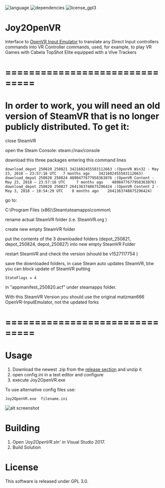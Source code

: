 ![language](https://img.shields.io/badge/Language-C%2B%2B-green.svg)  ![dependencies](https://img.shields.io/badge/Dependencies-SFML%202.5.0-green.svg)  ![license_gpl3](https://img.shields.io/badge/License-GPL%203.0-green.svg)
# Joy2OpenVR

Interface to [OpenVR Input Emulator](https://github.com/matzman666/OpenVR-InputEmulator) to translate any Direct Input controllers commands into VR Controller commands, used, for example, to play VR Games with Cabela TopShot Elite equipped with a Vive Trackers

# ===============================
# In order to work, you will need an old version of SteamVR that is no longer publicly distributed. To get it:

close SteamVR

open the Steam Console: steam://nav/console

download this three packages entering this command lines

```
download_depot 250820 250821 3421602455583112663 :(OpenVR Win32 - May 23, 2018 – 23:57:16 UTC 	7 months ago 	3421602455583112663)
download_depot 250820 250824 4898477677958363876 :(OpenVR Content - May 23, 2018 – 23:57:16 UTC 	7 months ago 	4898477677958363876)
download_depot 250820 250827 2641363748675296424 :(OpenVR Content 2 - May 3, 2018 – 18:54:29 UTC 	8 months ago 	2641363748675296424)
```

go to: 

C:\Program Files (x86)\Steam\steamapps\common\

rename actual SteamVR folder (i.e. SteamVR.org )

create new empty SteamVR folder

put the contents of the 3 downloaded folders (depot_250821, depot_250824, depot_250827) into new empty SteamVR Folder

restart SteamVR and check the version (should be v1527117754 )

save the downloaded folders, in case Steam auto updates SteamVR, btw you can block update of SteamVR putting 

```
StateFlags = 4

```
in "appmanifest_250820.acf" under steamapps folder.

With this SteamVR Version you should use the original matzman666 OpenVR-InputEmulator, not the updated forks

# ===============================


# Usage

1. Download the newest .zip from the [release section](https://github.com/mmorselli/Joy2OpenVR/releases) and unzip it
2. open config.ini in a text editor and configure
3. execute Joy2OpenVR.exe

To use alternative config files use:

```
Joy2OpenVR.exe  filename.ini
```

![alt screenshot](https://github.com/mmorselli/Joy2OpenVR/blob/master/assets/screenshot.png)


# Building
1. Open *'Joy2OpenVR.sln'* in Visual Studio 2017.
2. Build Solution

# License

This software is released under GPL 3.0.
